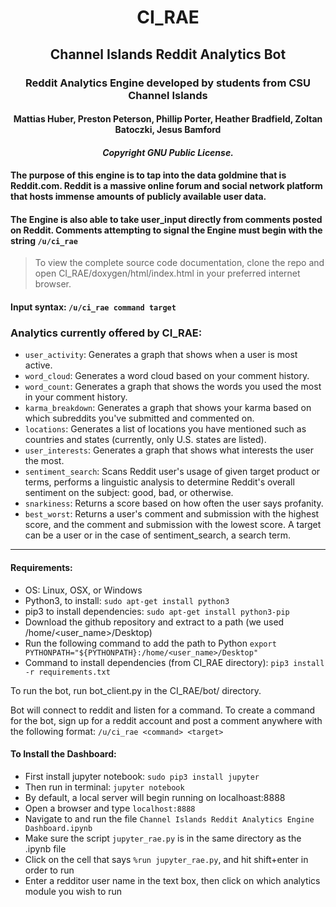 
<h1 align="center">CI_RAE</h1>
<h2 align="center">Channel Islands Reddit Analytics Bot</h3>
<h3 align="center">Reddit Analytics Engine developed by students from CSU Channel Islands</h2>
<h4 align="center"> Mattias Huber, Preston Peterson, Phillip Porter, Heather Bradfield, Zoltan Batoczki, Jesus Bamford </h3>
<h4 align="center"><i>Copyright GNU Public License.</i></h4>


#### The purpose of this engine is to tap into the data goldmine that is Reddit.com. Reddit is a massive online forum and social network platform that hosts immense amounts of publicly available user data.    
#### The Engine is also able to take user_input directly from comments posted on Reddit. Comments attempting to signal the Engine must begin with the string `/u/ci_rae`

> To view the complete source code documentation, clone the repo and open CI_RAE/doxygen/html/index.html in your preferred internet browser.

#### Input syntax: `/u/ci_rae command target`

### Analytics currently offered by CI_RAE:
* `user_activity`: Generates a graph that shows when a user is most active.
* `word_cloud`: Generates a word cloud based on your comment history.
* `word_count`: Generates a graph that shows the words you used the most in your comment history.
* `karma_breakdown`: Generates a graph that shows your karma based on which subreddits you've submitted and commented on.
* `locations`: Generates a list of locations you have mentioned such as countries and states (currently, only U.S. states are listed).
* `user_interests`: Generates a graph that shows what interests the user the most.
* `sentiment_search`: Scans Reddit user's usage of given target product or terms, performs a linguistic analysis to determine Reddit's overall sentiment on the subject: good, bad, or otherwise.
* `snarkiness`: Returns a score based on how often the user says profanity.
* `best_worst`: Returns a user's comment and submission with the highest score, and the comment and submission with the lowest score.
A target can be a user or in the case of sentiment_search, a search term.

---

#### Requirements:
* OS: Linux, OSX, or Windows
* Python3, to install: `sudo apt-get install python3`
* pip3 to install dependencies: `sudo apt-get install python3-pip`
* Download the github repository and extract to a path (we used /home/<user_name>/Desktop)
* Run the following command to add the path to Python `export PYTHONPATH="${PYTHONPATH}:/home/<user_name>/Desktop"`
* Command to install dependencies (from CI_RAE directory): `pip3 install -r requirements.txt`


To run the bot, run bot_client.py in the CI_RAE/bot/ directory.

Bot will connect to reddit and listen for a command.  To create a command for the bot, sign up for a reddit account and post a comment anywhere with the following format: `/u/ci_rae <command> <target>`

#### To Install the Dashboard:
* First install jupyter notebook: `sudo pip3 install jupyter`
* Then run in terminal: `jupyter notebook`
* By default, a local server will begin running on localhoast:8888
* Open a browser and type `localhost:8888`
* Navigate to and run the file `Channel Islands Reddit Analytics Engine Dashboard.ipynb`
* Make sure the script `jupyter_rae.py` is in the same directory as the .ipynb file
* Click on the cell that says `%run jupyter_rae.py`, and hit shift+enter in order to run
* Enter a redditor user name in the text box, then click on which analytics module you wish to run

